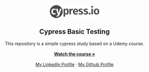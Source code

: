 <br>
<br>
<div align="center">
  <a href="https://github.com/matheusAlvarenga/nodejs-clean-architecture">
    <img src="docs/repo-logo.png" alt="Logo" width="160">
  </a>

<h2 align="center">Cypress Basic Testing</h2>
  <p align="center">
    This repository is a simple cypress study based on a Udemy course.
    <br />
    <br />
    <a href="https://www.udemy.com/course/testes-automatizados-com-cypress-basico"><strong>Watch the course »</strong></a>
    <br />
    <br />
    <a href="https://br.linkedin.com/in/matheus-alvarenga-de-oliveira">My LinkedIn Profile</a>
    ·
    <a href="https://github.com/matheusAlvarenga">My Github Profile</a>
</div>
